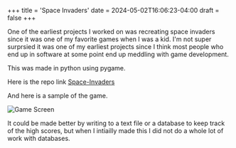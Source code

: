 +++
title = 'Space Invaders'
date = 2024-05-02T16:06:23-04:00
draft = false
+++


One of the earliest projects I worked on was recreating space invaders since it was one of my favorite games when I was a kid. I'm not super surprsied it was one of my earliest projects since I think most people who end up in software at some point end up meddling with game development.

This was made in python using pygame.

Here is the repo link [Space-Invaders](https://github.com/m-r-maxwell/space-invaders/tree/master)

And here is a sample of the game.

![Game Screen](./img/spin.png "game start screen")

It could be made better by writing to a text file or a database to keep track of the high scores, but when I intiailly made this I did not do a whole lot of work with databases.